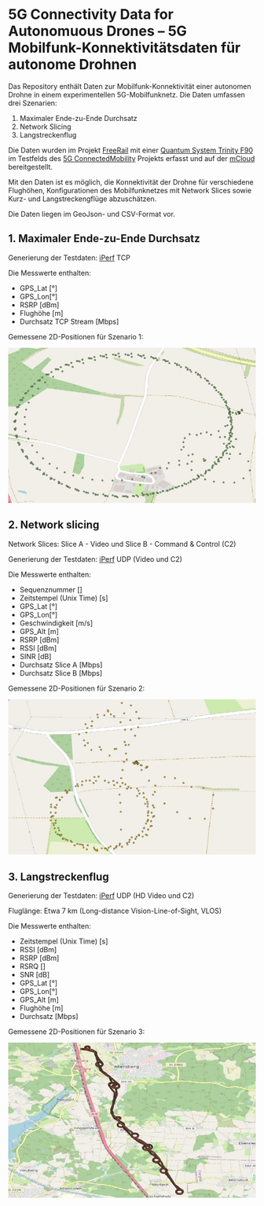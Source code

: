 # 5G Connectivity Data for Autonomuous Drones – 5G Mobilfunk-Konnektivitätsdaten für autonome Drohnen


Das Repository enthält Daten zur Mobilfunk-Konnektivität einer autonomen Drohne in einem experimentellen 5G-Mobilfunknetz. Die Daten umfassen drei Szenarien:

1. Maximaler Ende-zu-Ende Durchsatz
2. Network Slicing
3. Langstreckenflug

Die Daten wurden im Projekt [FreeRail](https://www.bmvi.de/SharedDocs/DE/Artikel/DG/mfund-projekte/free-rail.html) mit einer [Quantum System Trinity F90](https://www.quantum-systems.com/project/trinity-f90) im Testfelds des [5G ConnectedMobility](http://www.5g-connectedmobility.com) Projekts erfasst und auf der [mCloud](https://www.mcloud.de/en/web/guest/suche/-/results/detail/61CC8AD7-64FC-46B0-8816-825F73DD30C5) bereitgestellt.

Mit den Daten ist es möglich, die Konnektivität der Drohne für verschiedene Flughöhen, Konfigurationen des Mobilfunknetzes mit Network Slices sowie Kurz- und Langstreckengflüge abzuschätzen.

Die Daten liegen im GeoJson- und CSV-Format vor.


## 1. Maximaler Ende-zu-Ende Durchsatz

Generierung der Testdaten: [iPerf](https://iperf.fr) TCP

Die Messwerte enthalten:

* GPS_Lat [°]
* GPS_Lon[°]
* RSRP [dBm]
* Flughöhe [m]
* Durchsatz TCP Stream [Mbps]

Gemessene 2D-Positionen für Szenario 1:

![Screenshot](Graphics/1_MaxE2eThroughput.jpeg)

## 2. Network slicing

Network Slices: Slice A - Video und Slice B - Command & Control (C2)

Generierung der Testdaten: [iPerf](https://iperf.fr) UDP (Video und C2)

Die Messwerte enthalten:

* Sequenznummer []
* Zeitstempel (Unix Time) [s]
* GPS_Lat [°]
* GPS_Lon[°]
* Geschwindigkeit [m/s]
* GPS_Alt [m]
* RSRP [dBm]
* RSSI [dBm]
* SINR [dB]
* Durchsatz Slice A [Mbps]
* Durchsatz Slice B [Mbps]

Gemessene 2D-Positionen für Szenario 2:

![Screenshot](Graphics/2_NetworkSlicing.jpeg)

## 3. Langstreckenflug

Generierung der Testdaten: [iPerf](https://iperf.fr) UDP (HD Video und C2)

Fluglänge: Etwa 7 km (Long-distance Vision-Line-of-Sight, VLOS)

Die Messwerte enthalten:

* Zeitstempel (Unix Time) [s]
* RSSI [dBm]
* RSRP [dBm]
* RSRQ []
* SNR [dB]
* GPS_Lat [°]
* GPS_Lon[°]
* GPS_Alt [m]
* Flughöhe [m]
* Durchsatz [Mbps]

Gemessene 2D-Positionen für Szenario 3:

![Screenshot](Graphics/3_LongDistanceFlight.jpeg)
